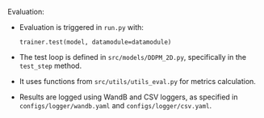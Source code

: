 Evaluation:

- Evaluation is triggered in `run.py` with:
    
    `trainer.test(model, datamodule=datamodule)`
    
- The test loop is defined in `src/models/DDPM_2D.py`, specifically in the `test_step` method.
- It uses functions from `src/utils/utils_eval.py` for metrics calculation.
- Results are logged using WandB and CSV loggers, as specified in `configs/logger/wandb.yaml` and `configs/logger/csv.yaml`.